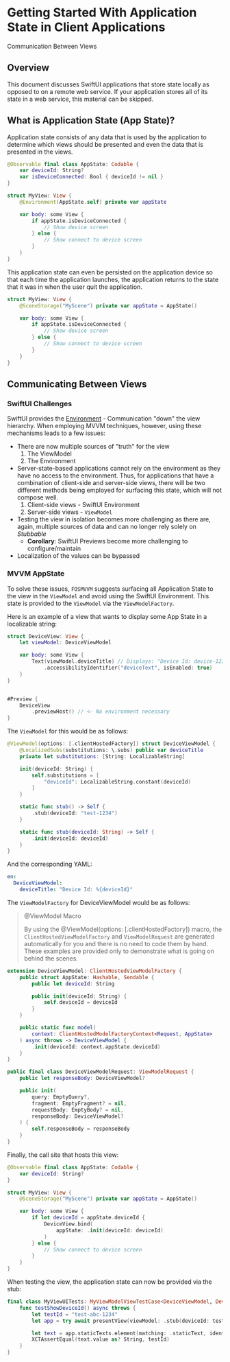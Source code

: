 # Getting Started With Application State in Client Applications

Communication Between Views

## Overview

This document discusses SwiftUI applications that store state locally as opposed to on a
remote web service.  If your application stores all of its state in a web service, this material
can be skipped.

## What is Application State (App State)?

Application state consists of any data that is used by the application to determine
which views should be presented and even the data that is presented in the views.

```swift
@Observable final class AppState: Codable {
    var deviceId: String?
    var isDeviceConnected: Bool { deviceId != nil }
}

struct MyView: View {
    @Environment(AppState.self) private var appState

    var body: some View {
        if appState.isDeviceConnected {
            // Show device screen
        } else {
            // Show connect to device screen
        }
    }
}
```

This application state can even be persisted on the application device so that
each time the application launches, the application returns to the state that it
was in when the user quit the application.

```swift
struct MyView: View {
    @SceneStorage("MyScene") private var appState = AppState()

    var body: some View {
        if appState.isDeviceConnected {
            // Show device screen
        } else {
            // Show connect to device screen
        }
    }
}
```

## Communicating Between Views

### SwiftUI Challenges

SwiftUI provides the  [Environment](https://developer.apple.com/documentation/swiftui/environment) - Communication "down" the view hierarchy.  When employing MVVM techniques, however, using these mechanisms leads to a few issues:

- There are now multiple sources of "truth" for the view
    1. The ViewModel
    1. The Environment
- Server-state-based applications cannot rely on the environment as they have no access to the environment.  Thus, for applications that have a combination of client-side and server-side views, there will be two different methods being employed for surfacing this state, which will not compose well.
    1. Client-side views - SwiftUI Environment
    1. Server-side views - ``ViewModel``
- Testing the view in isolation becomes more challenging as there are, again, multiple sources of data and can no longer rely solely on *Stubbable*
    - **Corollary**: SwiftUI Previews become more challenging to configure/maintain 
- Localization of the values can be bypassed

### MVVM AppState

To solve these issues, ``FOSMVVM`` suggests surfacing all Application State to the
view in the ``ViewModel`` and avoid using the SwiftUI Environment.  This state is
provided to the ``ViewModel`` via the ``ViewModelFactory``.

Here is an example of a view that wants to display some App State in a localizable
string:

```swift
struct DeviceView: View {
    let viewModel: DeviceViewModel

    var body: some View {
        Text(viewModel.deviceTitle) // Displays: "Device Id: device-123"
            .accessibilityIdentifier("deviceText", isEnabled: true)
    }
}


#Preview {
    DeviceView
        .previewHost() // <- No environment necessary
}
```

The ``ViewModel`` for this would be as follows:

```swift
@ViewModel(options: [.clientHostedFactory]) struct DeviceViewModel {
    @LocalizedSubs(substitutions: \.subs) public var deviceTitle
    private let substitutions: [String: LocalizableString]

    init(deviceId: String) {
        self.substitutions = [
            "deviceId": LocalizableString.constant(deviceId)
        ]
    }

    static func stub() -> Self {
        .stub(deviceId: "test-1234")
    }

    static func stub(deviceId: String) -> Self {
        .init(deviceId: deviceId)
    }
}

```

And the corresponding YAML:

```yaml
en:
  DeviceViewModel:
    deviceTitle: "Device Id: %{deviceId}"
```

The ``ViewModelFactory`` for DeviceViewModel would be as follows:

> @ViewModel Macro
>
> By using the @ViewModel(options: [.clientHostedFactory]) macro, the 
> ``ClientHostedViewModelFactory`` and ``ViewModelRequest`` are generated
> automatically for you and there is no need to code them by hand.
> These examples are provided only to demonstrate what is going on behind
> the scenes.

```swift
extension DeviceViewModel: ClientHostedViewModelFactory {
    public struct AppState: Hashable, Sendable {
        public let deviceId: String

        public init(deviceId: String) {
            self.deviceId = deviceId
        }
    }

    public static func model(
        context: ClientHostedModelFactoryContext<Request, AppState>
    ) async throws -> DeviceViewModel {
        .init(deviceId: context.appState.deviceId)
    }
}

public final class DeviceViewModelRequest: ViewModelRequest {
    public let responseBody: DeviceViewModel?

    public init(
        query: EmptyQuery?,
        fragment: EmptyFragment? = nil,
        requestBody: EmptyBody? = nil,
        responseBody: DeviceViewModel?
    ) {
        self.responseBody = responseBody
    }
}
```

Finally, the call site that hosts this view:

```swift
@Observable final class AppState: Codable {
    var deviceId: String?
}

struct MyView: View {
    @SceneStorage("MyScene") private var appState = AppState()

    var body: some View {
        if let deviceId = appState.deviceId {
            DeviceView.bind(
                appState: .init(deviceId: deviceId)
            )
        } else {
            // Show connect to device screen
        }
    }
}
```

When testing the view, the application state can now be provided via the
stub:

```swift
final class MyViewUITests: MyViewModelViewTestCase<DeviceViewModel, DeviceViewModelStubOperations>, @unchecked Sendable {
    func testShowDeviceId() async throws {
        let testId = "test-abc-1234"
        let app = try await presentView(viewModel: .stub(deviceId: testId))

        let text = app.staticTexts.element(matching: .staticText, identifier: "deviceText")
        XCTAssertEqual(text.value as? String, testId)
    }
}
```
